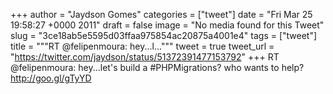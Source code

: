 
+++
author = "Jaydson Gomes"
categories = ["tweet"]
date = "Fri Mar 25 19:58:27 +0000 2011"
draft = false
image = "No media found for this Tweet"
slug = "3ce18ab5e5595d03ffaa975854ac20875a4001e4"
tags = ["tweet"]
title = """RT @felipenmoura: hey...l..."""
tweet = true
tweet_url = "https://twitter.com/jaydson/status/51372391477153792"
+++
RT @felipenmoura: hey...let's build a #PHPMigrations? who wants to help? http://goo.gl/gTyYD

